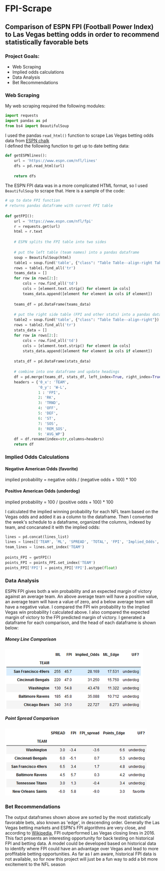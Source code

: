 # FPI-Scrape

## Comparison of ESPN FPI (Football Power Index) to Las Vegas betting odds in order to recommend statistically favorable bets

### Project Goals:
- Web Scraping
- Implied odds calculations
- Data Analysis
- Bet Recommendations


### Web Scraping
My web scraping required the following modules:
```python
import requests
import pandas as pd
from bs4 import BeautifulSoup
```

I used the pandas `read_html()` function to scrape Las Vegas betting odds data from [ESPN chalk](https://www.espn.com/chalk/)  
I defined the following function to get up to date betting data:

```python
def getESPNlines():
    url = 'https://www.espn.com/nfl/lines'
    dfs = pd.read_html(url)
    
    return dfs
```  
    
The ESPN FPI data was in a more complicated HTML format, so I used `BeautifulSoup` to scrape that. Here is a sample of the code:

```python
# up to date FPI function
# returns pandas dataframe with current FPI table

def getFPI():
    url = 'https://www.espn.com/nfl/fpi'
    r = requests.get(url)
    html = r.text
    
    # ESPN splits the FPI table into two sides
    
    # put the left table (team names) into a pandas dataframe    
    soup = BeautifulSoup(html)
    table1 = soup.find('table', {"class": "Table Table--align-right Table--fixed Table--fixed-left"})
    rows = table1.find_all('tr')
    teams_data = []
    for row in rows[2:]:
        cols = row.find_all('td')
        cols = [element.text.strip() for element in cols]
        teams_data.append([element for element in cols if element])   

    teams_df = pd.DataFrame(teams_data)
    
    # put the right side table (FPI and other stats) into a pandas dataframe
    table2 = soup.find('table', {"class": "Table Table--align-right"})
    rows = table2.find_all('tr')
    stats_data = []
    for row in rows[2:]:
        cols = row.find_all('td')
        cols = [element.text.strip() for element in cols]
        stats_data.append([element for element in cols if element])   

    stats_df = pd.DataFrame(stats_data)
    
    # combine into one dataframe and update headings
    df = pd.merge(teams_df, stats_df, left_index=True, right_index=True)
    headers = {'0_x': 'TEAM', 
               '0_y': 'W-L', 
               1 : 'FPI', 
               2: 'RK', 
               3: 'TRND', 
               4: 'OFF', 
               5: 'DEF', 
               6: 'ST', 
               7: 'SOS', 
               8: 'REM_SOS', 
               9: 'AVG_WP'}
    df = df.rename(index=str,columns=headers)
    return df
```

### Implied Odds Calculations
#### Negative American Odds (favorite)
implied probability = negative odds / (negative odds + 100) * 100

####  Positive American Odds (underdog)
implied probability = 100 / (positive odds + 100) * 100  

I calculated the implied winning probability for each NFL team based on the Vegas odds and added it as a column to the dataframe. Then I converted the week's schedule to a dataframe, organized the columns, indexed by team, and concanated it with the implied odds:
```python
lines = pd.concat(lines_list)
lines = lines[['TEAM', 'ML', 'SPREAD', 'TOTAL', 'FPI', 'Implied_Odds', 'ML_Edge', 'U/F?']]
team_lines = lines.set_index('TEAM')

points_FPI = getFPI()
points_FPI = points_FPI.set_index('TEAM')
points_FPI['FPI'] = points_FPI['FPI'].astype(float)
```

### Data Analysis
ESPN FPI gives both a win probability and an expected margin of victory against an average team. An above average team will have a positive value, an average team will have a value of zero, and a below average team will have a negative value. I compared the FPI win probability to the implied Vegas win probability I calculated above. I also compared the expected margin of victory to the FPI predicted margin of victory. I generated a dataframe for each comparison, and the head of each dataframe is shown below:  
##### Money Line Comparison
![](https://github.com/jmfinnegan12/FPI-Scrape/blob/main/Photos/ML_table.PNG)  
##### Point Spread Comparison  
![](https://github.com/jmfinnegan12/FPI-Scrape/blob/main/Photos/Spread_Table.PNG)

### Bet Recommendations
The output dataframes shown above are sorted by the most statistically favorable bets, also known as 'edge', in descending order. Generally the Las Vegas betting markets and ESPN's FPI algorithms are very close, and according to [Wikipedia](https://en.wikipedia.org/wiki/Football_Power_Index#cite_note-2), FPI outperformed Las Vegas closing lines in 2016. This fact presents an interesting opportunity for back testing on historical FPI and betting data. A model could be developed based on historical data to identify where FPI could have an advantage over Vegas and lead to more proffitable betting opportunities. As far as I am aware, historical FPI data is not available, so for now this project will just be a fun way to add a bit more excitement to the NFL season
